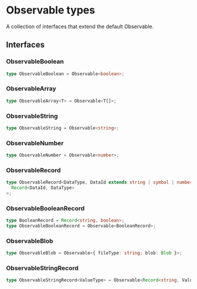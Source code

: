 # Observable types

A collection of interfaces that extend the default Observable.

## Interfaces
### ObservableBoolean
```typescript
type ObservableBoolean = Observable<boolean>;
```

### ObservableArray
```typescript
type ObservableArray<T> = Observable<T[]>;
```

### ObservableString
```typescript
type ObservableString = Observable<string>;
```

### ObservableNumber
```typescript
type ObservableNumber = Observable<number>;
```

### ObservableRecord
```typescript
type ObservableRecord<DataType, DataId extends string | symbol | number = string> = Observable<
  Record<DataId, DataType>
>;
```

### ObservableBooleanRecord
```typescript
type BooleanRecord = Record<string, boolean>;
type ObservableBooleanRecord = Observable<BooleanRecord>;
```

### ObservableBlob
```typescript
type ObservableBlob = Observable<{ fileType: string; blob: Blob }>;
```

### ObservableStringRecord
```typescript
type ObservableStringRecord<ValueType> = Observable<Record<string, ValueType>>;
```
